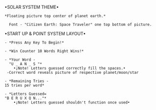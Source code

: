 •SOLAR SYSTEM THEME• 

    *Floating picture top center of planet earth.*

      Font - "Citizen Earth: Space Traveler" one top bottom of picture.


•START UP & POINT SYSTEM LAYOUT•

    - *Press Any Key To Begin!*
    
    - *Win Counter 10 Words Right Wins!*
    
    - *Your Word -
      "U _ A N _ S "*
        •¡Note! Letters guessed correctly fill the spaces.•
     -Correct word reveals picture of respective planet/moon/star    
    
    - *Remaining Tries -
    15 tries per word*  
    
    - *Letters Guessed=
    "B E R U X Q N..."*
        •¡Note! Letters guessed shouldn't function once used•








